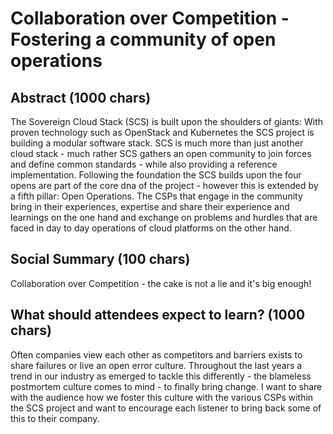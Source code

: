 # Collaboration over Competition - Fostering a community of open operations

## Abstract (1000 chars)

The Sovereign Cloud Stack (SCS) is built upon the shoulders of giants: With proven technology such
as OpenStack and Kubernetes the SCS project is building a modular software stack. SCS is much more
than just another cloud stack - much rather SCS gathers an open community to join forces and define
common standards - while also providing a reference implementation.
Following the foundation the SCS builds upon the four opens are part of the core dna of the project - 
however this is extended by a fifth pillar: Open Operations. 
The CSPs that engage in the community bring in their experiences, expertise and share their experience
and learnings on the one hand and exchange on problems and hurdles that are faced in day to day
operations of cloud platforms on the other hand.

## Social Summary (100 chars)

Collaboration over Competition - the cake is not a lie and it's big enough!

## What should attendees expect to learn? (1000 chars)

Often companies view each other as competitors and barriers exists to share failures or live
an open error culture. Throughout the last years a trend in our industry as emerged to tackle
this differently - the blameless postmortem culture comes to mind - to finally bring change.
I want to share with the audience how we foster this culture with the various CSPs within the 
SCS project and want to encourage each listener to bring back some of this to their company.

